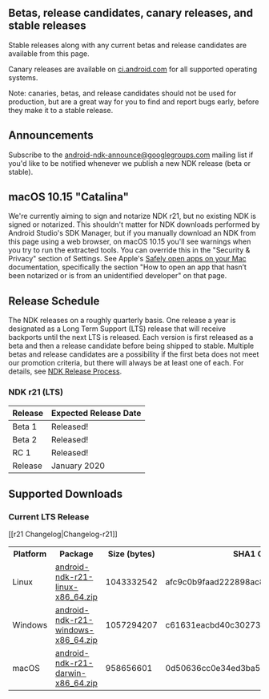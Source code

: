 ## Betas, release candidates, canary releases, and stable releases

Stable releases along with any current betas and release candidates are available from this page.

Canary releases are available on [ci.android.com](https://ci.android.com/builds/branches/aosp-master-ndk/grid?) for all supported operating systems.

Note: canaries, betas, and release candidates should not be used for production, but are a great way for you to find and report bugs early, before they make it to a stable release.

## Announcements

Subscribe to the [android-ndk-announce@googlegroups.com](https://groups.google.com/g/android-ndk-announce) mailing list if you'd like to be notified whenever we publish a new NDK release (beta or stable).

## macOS 10.15 "Catalina"

We're currently aiming to sign and notarize NDK r21, but no existing NDK is signed or notarized. This shouldn't matter for NDK downloads performed by Android Studio's SDK Manager, but if you manually download an NDK from this page using a web browser, on macOS 10.15 you'll see warnings when you try to run the extracted tools. You can override this in the "Security & Privacy" section of Settings. See Apple's [Safely open apps on your Mac](https://support.apple.com/en-us/HT202491) documentation, specifically the section "How to open an app that hasn’t been notarized or is from an unidentified developer" on that page.

## Release Schedule

The NDK releases on a roughly quarterly basis. One release a year is designated
as a Long Term Support (LTS) release that will receive backports until the next
LTS is released. Each version is first released as a beta and then a release
candidate before being shipped to stable. Multiple betas and release candidates
are a possibility if the first beta does not meet our promotion criteria, but
there will always be at least one of each. For details, see [NDK Release
Process](/android/ndk/wiki/NDK-Release-Process).

### NDK r21 (LTS)

Release | Expected Release Date
------- | ---------------------
Beta 1  | Released!
Beta 2  | Released!
RC 1    | Released!
Release | January 2020

## Supported Downloads

### Current LTS Release

[[r21 Changelog|Changelog-r21]]

<table>
  <tr>
    <th>Platform</th>
    <th>Package</th>
    <th>Size (bytes)</th>
    <th>SHA1 Checksum</th>
  </tr>
  <tr>
    <td>Linux</td>
    <td><a href="https://dl.google.com/android/repository/android-ndk-r21-linux-x86_64.zip">android-ndk-r21-linux-x86_64.zip</a></td>
    <td>1043332542</td>
    <td>afc9c0b9faad222898ac8168c78ad4ccac8a1b5c</td>
  </tr>
  <tr>
    <td>Windows</td>
    <td><a href="https://dl.google.com/android/repository/android-ndk-r21-windows-x86_64.zip">android-ndk-r21-windows-x86_64.zip</a></td>
    <td>1057294207</td>
    <td>c61631eacbd40c30273b716a4e589c6877b85419</td>
  </tr>
  <tr>
    <td>macOS</td>
    <td><a href="https://dl.google.com/android/repository/android-ndk-r21-darwin-x86_64.zip">android-ndk-r21-darwin-x86_64.zip</a></td>
    <td>958656601</td>
    <td>0d50636cc0e34ed3ba540d6d5818ea0cf10f16aa</td>
  </tr>
</table>
